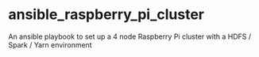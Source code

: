 # ansible_raspberry_pi_cluster
An ansible playbook to set up a 4 node Raspberry Pi cluster with a HDFS / Spark / Yarn environment
